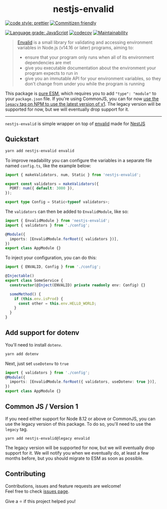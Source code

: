 <h1 align="center">nestjs-envalid</h1>

[![code style: prettier](https://img.shields.io/badge/code_style-prettier-ff69b4.svg?style=flat-square)](https://github.com/prettier/prettier)
[![Commitizen friendly](https://img.shields.io/badge/commitizen-friendly-brightgreen.svg?style=flat-square)](http://commitizen.github.io/cz-cli/)

[![Language grade: JavaScript](https://img.shields.io/lgtm/grade/javascript/g/cobraz/nestjs-envalid.svg?logo=lgtm&logoWidth=18)](https://lgtm.com/projects/g/cobraz/nestjs-envalid/context:javascript)
[![codecov](https://codecov.io/gh/cobraz/nestjs-envalid/branch/main/graph/badge.svg)](https://codecov.io/gh/cobraz/nestjs-envalid)
[![Maintainability](https://api.codeclimate.com/v1/badges/8549751f50ac68b36842/maintainability)](https://codeclimate.com/github/cobraz/nestjs-envalid/maintainability)

> [Envalid][] is a small library for validating and accessing environment
> variables in Node.js (v14.16 or later) programs, aiming to:
>
> - ensure that your program only runs when all of its environment dependencies
>   are met
> - give you executable documentation about the environment your program expects
>   to run in
> - give you an immutable API for your environment variables, so they don't
>   change from under you while the program is running

This package is [pure ESM][esm], which requires you to add `"type": "module"` to
your `package.json` file. If you're using CommonJS, you can for now [use the `legacy`
tag on NPM to use the latest version of v1][v1]. The legacy version will be supported
for now, but we will eventually drop support for it.

[esm]: https://gist.github.com/sindresorhus/a39789f98801d908bbc7ff3ecc99d99c
[v1]: #common-js--version-1
---

`nestjs-envalid` is simple wrapper on top of [envalid][] made for [NestJS][]

[envalid]: https://github.com/af/envalid
[nestjs]: https://github.com/nestjs/nest

## Quickstart

```sh
yarn add nestjs-envalid envalid
```

To improve readability you can configure the variables in a separate file named
`config.ts`, like the example below:

```typescript
import { makeValidators, num, Static } from 'nestjs-envalid';

export const validators = makeValidators({
  PORT: num({ default: 3000 }),
});

export type Config = Static<typeof validators>;
```

The `validators` can then be added to `EnvalidModule`, like so:

```typescript
import { EnvalidModule } from 'nestjs-envalid';
import { validators } from './config';

@Module({
  imports: [EnvalidModule.forRoot({ validators })],
})
export class AppModule {}
```

To inject your configuration, you can do this:

```typescript
import { ENVALID, Config } from './config';

@Injectable()
export class SomeService {
  constructor(@Inject(ENVALID) private readonly env: Config) {}

  someMethod() {
    if (this.env.isProd) {
      const other = this.env.HELLO_WORLD;
    }
  }
}
```

## Add support for dotenv

You'll need to install `dotenv`. 

```sh
yarn add dotenv
```

Next, just set `useDotenv` to `true`

```typescript
import { validators } from './config';
@Module({
  imports: [EnvalidModule.forRoot({ validators, useDotenv: true })],
})
export class AppModule {}
```

## Common JS / Version 1

If you need either support for Node 8.12 or above or CommonJS, you can use the
legacy version of this package. To do so, you'll need to use the `legacy` tag.

```shell
yarn add nestjs-envalid@legacy envalid
```

The legacy version will be supported for now, but we will eventually drop support for it.
We will notify you when we eventually do, at least a few months before, but you should
migrate to ESM as soon as possible.

## Contributing

Contributions, issues and feature requests are welcome!<br />Feel free to check
[issues page](https://github.com/cobraz/nestjs-envalid/issues).

Give a ⭐️ if this project helped you!
